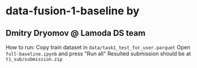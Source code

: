 # data-fusion-1-baseline by 
## Dmitry Dryomov @ Lamoda DS team
How to run:
Copy train dataset in `data/task1_test_for_user.parquet`
Open `full-baseline.ipynb` and press "Run all"
Resulted submission should be at `t1_sub/submission.zip`
